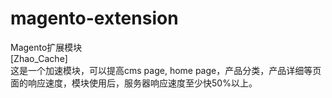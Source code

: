 # magento-extension
Magento扩展模块<br />
[Zhao_Cache]<br />
这是一个加速模块，可以提高cms page, home page，产品分类，产品详细等页面的响应速度，模块使用后，服务器响应速度至少快50%以上。
